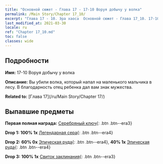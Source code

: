 ```yaml
---
title: "Основной сюжет - Глава 17 - 17-10 Воруя добычу у волка"
permalink: /Main Story/Chapter 17_10/
excerpt: "Глава 17 - 10. Эра хаоса  Основной сюжет - Глава 17_10. 17-10 Воруя добычу у волка"
last_modified_at: 2021-03-30
locale: ru
ref: "Chapter 17_10.md"
toc: false
classes: wide
---
```


## Подробности

 **Имя:** 17-10 Воруя добычу у волка

 **Описание:** Вы убили волка, который напал на маленького мальчика в лесу. В благодарность отец ребенка дал вам знак мужества.

 **Related to:** [Глава 17](/ru/Main Story/Chapter 17/)

## Выпавшие предметы

 **Первая полная награда:** [Серебряный ключ](/ru/Items/con_693/){: .btn .btn--era3}

 **Drop 1:** **100% 1x** [Легендарная сера](/ru/Items/mat_57/){: .btn .btn--era4}

 **Drop 2:** **60% 0x** [Эпическая руда](/ru/Items/mat_47/){: .btn .btn--era4}, **40% 1x** [Эпическая руда](/ru/Items/mat_47/){: .btn .btn--era4}

 **Drop 3:** **100% 1x** [Свиток заклинания](/ru/Items/con_694/){: .btn .btn--era3}

